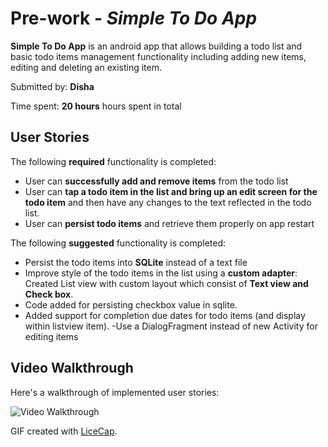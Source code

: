 # Pre-work - *Simple To Do App*

**Simple To Do App** is an android app that allows building a todo list and basic todo items management functionality including adding new items, editing and deleting an existing item.

Submitted by: **Disha**

Time spent: **20 hours** hours spent in total

## User Stories

The following **required** functionality is completed:

* User can **successfully add and remove items** from the todo list
* User can **tap a todo item in the list and bring up an edit screen for the todo item** and then have any changes to the text reflected in the todo list.
* User can **persist todo items** and retrieve them properly on app restart

The following **suggested** functionality is completed:

 - Persist the todo items into **SQLite** instead of a text file
 - Improve style of the todo items in the list using a **custom adapter**:
    Created List view with custom layout which consist of **Text view and Check    box**.
 - Code added for persisting checkbox value in sqlite.
 - Added support for completion due dates for todo items (and display within listview item).
 -Use a DialogFragment instead of new Activity for editing items

## Video Walkthrough 

Here's a walkthrough of implemented user stories:

<img src="http://i.imgur.com/Xq83P7h.gif"  title='Video Walkthrough' width='' alt='Video Walkthrough' />


GIF created with [LiceCap](http://www.cockos.com/licecap/).

